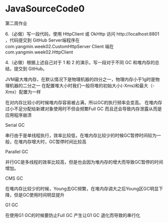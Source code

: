# JavaSourceCode0
第二周作业



6.（必做）写一段代码，使用 HttpClient 或 OkHttp 访问  http://localhost:8801 ，代码提交到 GitHub
    Server端程序在com.yangmin.week02.CustomHttpServer
    Client 端在 com.yangmin.week02.HttpClient


4.（必做）根据上述自己对于 1 和 2 的演示，写一段对于不同 GC 和堆内存的总结，提交到 GitHub。

JVM最大堆内存，在默认情况下是物理机器的四分之一，物理内存小于1g时是物理机器的二分之一
在配置堆大小时我们一般将堆的初始大小(-Xms)和最大（-Xmx）配置为一样

在对内存比较小的时候堆内存容易被占满，所以GC的执行频率会变高。
在堆内存过小不足分配给新建对象使用时不但会频繁Full GC 而且还会导致内存泄露从而是应用程序崩溃


Serial GC

串行由于是单线程执行，效率比较低，在堆内存比较少的时候GC暂停时间较为一般，在堆内存增大时，GC暂停时间比较高

Parallel GC

并行GC是多线程的效率比较高，但是也会因为堆内存的增大而导致GC暂停的时间增加。

CMS GC 

在堆内存比较少的时候，Young去GC频繁，在堆内存调大之后Young区GC明显下降，但是GC使用时间明显提升

G1 GC 

在使用G1 GC的时候要防止Full GC 产生让G1 GC 退化而导致的串行化


